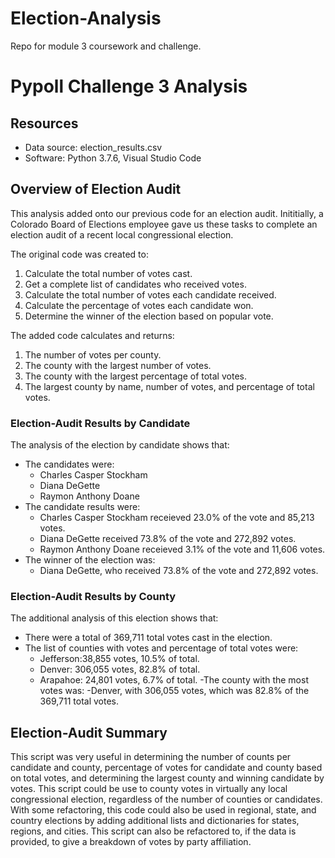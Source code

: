 # Election-Analysis
Repo for module 3 coursework and challenge.

# Pypoll Challenge 3 Analysis

## Resources
- Data source: election_results.csv
- Software: Python 3.7.6, Visual Studio Code

## Overview of Election Audit
This analysis added onto our previous code for an election audit. Inititially, a Colorado Board of Elections employee gave us these tasks to complete an election audit of a recent local congressional election.

The original code was created to:
1. Calculate the total number of votes cast.
2. Get a complete list of candidates who received votes.
3. Calculate the total number of votes each candidate received.
4. Calculate the percentage of votes each candidate won.
5. Determine the winner of the election based on popular vote.

The added code calculates and returns:
1. The number of votes per county.
2. The county with the largest number of votes.
3. The county with the largest percentage of total votes. 
4. The largest county by name, number of votes, and percentage of total votes.

### Election-Audit Results by Candidate
The analysis of the election by candidate shows that:
- The candidates were:
  - Charles Casper Stockham
  - Diana DeGette
  - Raymon Anthony Doane
- The candidate results were:
  - Charles Casper Stockham receieved 23.0% of the vote and 85,213 votes.
  - Diana DeGette received 73.8% of the vote and 272,892 votes.
  - Raymon Anthony Doane receieved 3.1% of the vote and 11,606 votes.
- The winner of the election was:
  - Diana DeGette, who received 73.8% of the vote and 272,892 votes.
  
### Election-Audit Results by County
The additional analysis of this election shows that:
- There were a total of 369,711 total votes cast in the election.
- The list of counties with votes and percentage of total votes were:
  - Jefferson:38,855 votes, 10.5% of total.
  - Denver: 306,055 votes, 82.8% of total.
  - Arapahoe: 24,801 votes, 6.7% of total.
-The county with the most votes was:
  -Denver, with 306,055 votes, which was 82.8% of the 369,711 total votes.
  
## Election-Audit Summary
This script was very useful in determining the number of counts per candidate and county, percentage of votes for candidate and county based on total votes, and determining the largest county and winning candidate by votes. This script could be use to county votes in virtually any local congressional election, regardless of the number of counties or candidates. 
With some refactoring, this code could also be used in regional, state, and country elections by adding additional lists and dictionaries for states, regions, and cities. This script can also be refactored to, if the data is provided, to give a breakdown of votes by party affiliation.
